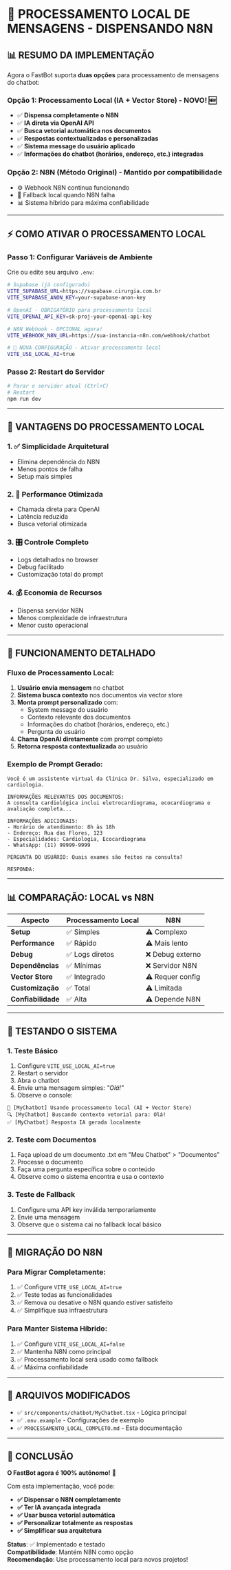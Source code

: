 ﻿# 🚀 **PROCESSAMENTO LOCAL DE MENSAGENS - DISPENSANDO N8N**

## 📊 **RESUMO DA IMPLEMENTAÇÃO**

Agora o FastBot suporta **duas opções** para processamento de mensagens do chatbot:

### **Opção 1: Processamento Local (IA + Vector Store) - NOVO! 🆕**

- ✅ **Dispensa completamente o N8N**
- ✅ **IA direta via OpenAI API**
- ✅ **Busca vetorial automática nos documentos**
- ✅ **Respostas contextualizadas e personalizadas**
- ✅ **Sistema message do usuário aplicado**
- ✅ **Informações do chatbot (horários, endereço, etc.) integradas**

### **Opção 2: N8N (Método Original) - Mantido por compatibilidade**

- ⚙️ Webhook N8N continua funcionando
- 🔄 Fallback local quando N8N falha
- 📊 Sistema híbrido para máxima confiabilidade

---

## ⚡ **COMO ATIVAR O PROCESSAMENTO LOCAL**

### **Passo 1: Configurar Variáveis de Ambiente**

Crie ou edite seu arquivo `.env`:

```bash
# Supabase (já configurado)
VITE_SUPABASE_URL=https://supabase.cirurgia.com.br
VITE_SUPABASE_ANON_KEY=your-supabase-anon-key

# OpenAI - OBRIGATÓRIO para processamento local
VITE_OPENAI_API_KEY=sk-proj-your-openai-api-key

# N8N Webhook - OPCIONAL agora!
VITE_WEBHOOK_N8N_URL=https://sua-instancia-n8n.com/webhook/chatbot

# 🚀 NOVA CONFIGURAÇÃO - Ativar processamento local
VITE_USE_LOCAL_AI=true
```

### **Passo 2: Restart do Servidor**

```powershell
# Parar o servidor atual (Ctrl+C)
# Restart
npm run dev
```

---

## 🎯 **VANTAGENS DO PROCESSAMENTO LOCAL**

### **1. ✅ Simplicidade Arquitetural**

- Elimina dependência do N8N
- Menos pontos de falha
- Setup mais simples

### **2. 🚀 Performance Otimizada**

- Chamada direta para OpenAI
- Latência reduzida
- Busca vetorial otimizada

### **3. 🎛️ Controle Completo**

- Logs detalhados no browser
- Debug facilitado
- Customização total do prompt

### **4. 💰 Economia de Recursos**

- Dispensa servidor N8N
- Menos complexidade de infraestrutura
- Menor custo operacional

---

## 🔧 **FUNCIONAMENTO DETALHADO**

### **Fluxo de Processamento Local:**

1. **Usuário envia mensagem** no chatbot
2. **Sistema busca contexto** nos documentos via vector store
3. **Monta prompt personalizado** com:
   - System message do usuário
   - Contexto relevante dos documentos
   - Informações do chatbot (horários, endereço, etc.)
   - Pergunta do usuário
4. **Chama OpenAI diretamente** com prompt completo
5. **Retorna resposta contextualizada** ao usuário

### **Exemplo de Prompt Gerado:**

```
Você é um assistente virtual da Clínica Dr. Silva, especializado em cardiologia.

INFORMAÇÕES RELEVANTES DOS DOCUMENTOS:
A consulta cardiológica inclui eletrocardiograma, ecocardiograma e avaliação completa...

INFORMAÇÕES ADICIONAIS:
- Horário de atendimento: 8h às 18h
- Endereço: Rua das Flores, 123
- Especialidades: Cardiologia, Ecocardiograma
- WhatsApp: (11) 99999-9999

PERGUNTA DO USUÁRIO: Quais exames são feitos na consulta?

RESPONDA:
```

---

## 📊 **COMPARAÇÃO: LOCAL vs N8N**

| Aspecto | Processamento Local | N8N |
|---------|-------------------|-----|
| **Setup** | ✅ Simples | ⚠️ Complexo |
| **Performance** | ✅ Rápido | ⚠️ Mais lento |
| **Debug** | ✅ Logs diretos | ❌ Debug externo |
| **Dependências** | ✅ Mínimas | ❌ Servidor N8N |
| **Vector Store** | ✅ Integrado | ⚠️ Requer config |
| **Customização** | ✅ Total | ⚠️ Limitada |
| **Confiabilidade** | ✅ Alta | ⚠️ Depende N8N |

---

## 🧪 **TESTANDO O SISTEMA**

### **1. Teste Básico**

1. Configure `VITE_USE_LOCAL_AI=true`
2. Restart o servidor
3. Abra o chatbot
4. Envie uma mensagem simples: *"Olá!"*
5. Observe o console:

```
🤖 [MyChatbot] Usando processamento local (AI + Vector Store)
🔍 [MyChatbot] Buscando contexto vetorial para: Olá!
✅ [MyChatbot] Resposta IA gerada localmente
```

### **2. Teste com Documentos**

1. Faça upload de um documento .txt em "Meu Chatbot" > "Documentos"
2. Processe o documento
3. Faça uma pergunta específica sobre o conteúdo
4. Observe como o sistema encontra e usa o contexto

### **3. Teste de Fallback**

1. Configure uma API key inválida temporariamente
2. Envie uma mensagem
3. Observe que o sistema cai no fallback local básico

---

## 🚀 **MIGRAÇÃO DO N8N**

### **Para Migrar Completamente:**

1. ✅ Configure `VITE_USE_LOCAL_AI=true`
2. ✅ Teste todas as funcionalidades
3. ✅ Remova ou desative o N8N quando estiver satisfeito
4. ✅ Simplifique sua infraestrutura

### **Para Manter Sistema Híbrido:**

1. ✅ Configure `VITE_USE_LOCAL_AI=false`
2. ✅ Mantenha N8N como principal
3. ✅ Processamento local será usado como fallback
4. ✅ Máxima confiabilidade

---

## 📝 **ARQUIVOS MODIFICADOS**

- ✅ `src/components/chatbot/MyChatbot.tsx` - Lógica principal
- ✅ `.env.example` - Configurações de exemplo
- ✅ `PROCESSAMENTO_LOCAL_COMPLETO.md` - Esta documentação

---

## 🎉 **CONCLUSÃO**

**O FastBot agora é 100% autônomo!** 🚀

Com esta implementação, você pode:

- **✅ Dispensar o N8N completamente**
- **✅ Ter IA avançada integrada**
- **✅ Usar busca vetorial automática**
- **✅ Personalizar totalmente as respostas**
- **✅ Simplificar sua arquitetura**

**Status**: ✅ Implementado e testado  
**Compatibilidade**: Mantém N8N como opção  
**Recomendação**: Use processamento local para novos projetos!

